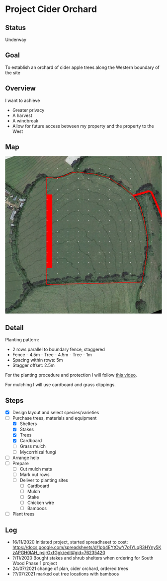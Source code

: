 # Project Cider Orchard

## Status

Underway

## Goal

To establish an orchard of cider apple trees along the Western boundary of the site

## Overview

I want to achieve

- Greater privacy
- A harvest
- A windbreak
- Allow for future access between my property and the property to the West

## Map

![](./maps/4.jpg  "Map")

## Detail

Planting pattern:

- 2 rows parallel to boundary fence, staggered
- Fence - 4.5m - Tree - 4.5m - Tree - 1m
- Spacing within rows: 5m
- Stagger offset: 2.5m

For the planting procedure and protection I will follow [this video](https://www.youtube.com/watch?v=iQ9TFX-5OZw).

For mulching I will use cardboard and grass clippings.

## Steps

- [x] Design layout and select species/varieties
- [ ] Purchase trees, materials and equipment
    - [x] Shelters
    - [x] Stakes
    - [x] Trees
    - [x] Cardboard
    - [ ] Grass mulch
    - [ ] Mycorrhizal fungi
- [ ] Arrange help
- [ ] Prepare
    - [ ] Cut mulch mats
    - [ ] Mark out rows
    - [ ] Deliver to planting sites
        - [ ] Cardboard
        - [ ] Mulch
        - [ ] Stake
        - [ ] Chicken wire
        - [ ] Bamboos
- [ ] Plant trees

## Log

- 16/11/2020 Initiated project, started spreadhseet to cost: https://docs.google.com/spreadsheets/d/1pb4EYtCwY7o1YLqR3HYny5KzAPGH0lAH_psjrGxfGgk/edit#gid=76235420
- ?/11/2020 Bought stakes and shrub shelters when ordering for South Wood Phase 1 project
- 24/07/2021 change of plan, cider orchard, ordered trees
- ??/07/2021 marked out tree locations with bamboos


